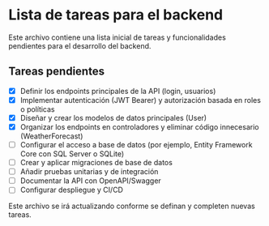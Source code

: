 # Lista de tareas para el backend

Este archivo contiene una lista inicial de tareas y funcionalidades pendientes para el desarrollo del backend.

## Tareas pendientes

- [x] Definir los endpoints principales de la API (login, usuarios)
- [x] Implementar autenticación (JWT Bearer) y autorización basada en roles o políticas
- [x] Diseñar y crear los modelos de datos principales (User)
- [x] Organizar los endpoints en controladores y eliminar código innecesario (WeatherForecast)
- [ ] Configurar el acceso a base de datos (por ejemplo, Entity Framework Core con SQL Server o SQLite)
- [ ] Crear y aplicar migraciones de base de datos
- [ ] Añadir pruebas unitarias y de integración
- [ ] Documentar la API con OpenAPI/Swagger
- [ ] Configurar despliegue y CI/CD

Este archivo se irá actualizando conforme se definan y completen nuevas tareas.
